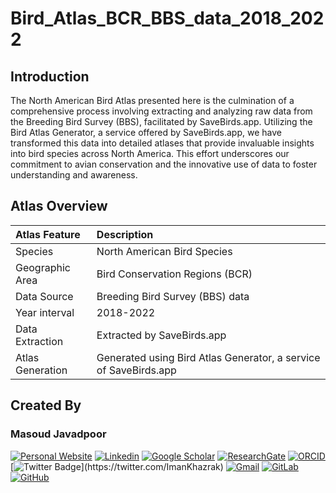 # Bird_Atlas_BCR_BBS_data_2018_2022

## Introduction
The North American Bird Atlas presented here is the culmination of a comprehensive process involving extracting and analyzing raw data from the Breeding Bird Survey (BBS), facilitated by SaveBirds.app. Utilizing the Bird Atlas Generator, a service offered by SaveBirds.app, we have transformed this data into detailed atlases that provide invaluable insights into bird species across North America. This effort underscores our commitment to avian conservation and the innovative use of data to foster understanding and awareness.

## Atlas Overview
| Atlas Feature | Description                                                  |
| :---              | :---                                                             |
| Species           | North American Bird Species                                      | 
| Geographic Area   | Bird Conservation Regions (BCR)                                  | 
| Data Source      | Breeding Bird Survey (BBS) data                                  |
| Year interval     | 2018-2022                                                        | 
| Data Extraction   | Extracted by SaveBirds.app                                       |
| Atlas Generation  | Generated using Bird Atlas Generator, a service of SaveBirds.app |

## Created By
### Masoud Javadpoor 
[![Personal Website](https://img.shields.io/badge/-Masoud--javadpoor.com-0070C0?style=flat&link=https://masoud-javadpoor.com/)](https://masoud-javadpoor.com/)   [![Linkedin](https://img.shields.io/badge/-blue?label=Linkedin&style=social&logo=Linkedin)](https://www.linkedin.com/in/iman-khazrak/)   [![Google Scholar](https://img.shields.io/badge/-red?label=Google%20Scholar&style=social&logo=Google%20Scholar)](https://scholar.google.com/citations?user=X1IhPisAAAAJ)   [![ResearchGate](https://img.shields.io/badge/-blue?label=ResearchGate&style=social&logo=ResearchGate)](https://www.researchgate.net/profile/Iman-Khazrak)   [![ORCID](https://img.shields.io/badge/-green?label=ORCID&style=social&logo=ORCID)](https://orcid.org/0000-0001-7087-2283)   [![Twitter Badge](https://img.shields.io/badge/-1da1f2?label=Twitter&style=social&logo=twitter&link=https://twitter.com/Mostafa_MR_)](https://twitter.com/ImanKhazrak)   [![Gmail](https://img.shields.io/badge/-green?label=Gmail&style=social&logo=Gmail)](mailto:iman.khazrak.ik@gmail.com)   [![GitLab](https://img.shields.io/badge/-green?label=GitLab&style=social&logo=Gitlab)](https://gitlab.com/iman.khazrak.ik)   [![GitHub](https://img.shields.io/badge/-green?label=GitHub&style=social&logo=Github)](https://github.com/imankhazrak)
